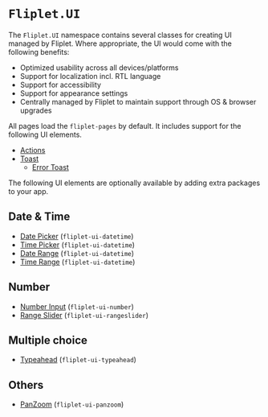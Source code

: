 # `Fliplet.UI`

The `Fliplet.UI` namespace contains several classes for creating UI managed by Fliplet. Where appropriate, the UI would come with the following benefits:

  - Optimized usability across all devices/platforms
  - Support for localization incl. RTL language
  - Support for accessibility
  - Support for appearance settings
  - Centrally managed by Fliplet to maintain support through OS & browser upgrades

All pages load the `fliplet-pages` by default. It includes support for the following UI elements.

  - [Actions](fliplet-ui-actions.md)
  - [Toast](fliplet-ui-toast.md)
    - [Error Toast](fliplet-ui-toast-error.md)

The following UI elements are optionally available by adding extra packages to your app.

## Date & Time

  - [Date Picker](fliplet-ui-datepicker.md) (`fliplet-ui-datetime`)
  - [Time Picker](fliplet-ui-timepicker.md) (`fliplet-ui-datetime`)
  - [Date Range](fliplet-ui-daterange.md) (`fliplet-ui-datetime`)
  - [Time Range](fliplet-ui-timerange.md) (`fliplet-ui-datetime`)

## Number

  - [Number Input](fliplet-ui-number.md) (`fliplet-ui-number`)
  - [Range Slider](fliplet-ui-rangeslider.md) (`fliplet-ui-rangeslider`)

## Multiple choice

  - [Typeahead](fliplet-ui-typeahead.md) (`fliplet-ui-typeahead`)

## Others

  - [PanZoom](fliplet-ui-panzoom.md) (`fliplet-ui-panzoom`)
